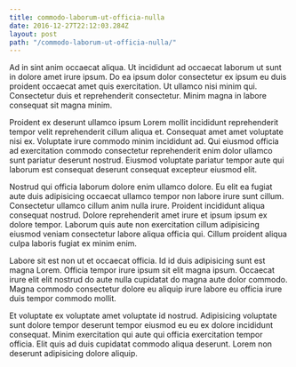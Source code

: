 ```yaml
---
title: commodo-laborum-ut-officia-nulla
date: 2016-12-27T22:12:03.284Z
layout: post
path: "/commodo-laborum-ut-officia-nulla/"
---
```


Ad in sint anim occaecat aliqua. Ut incididunt ad occaecat laborum ut sunt in dolore amet irure ipsum. Do ea ipsum dolor consectetur ex ipsum eu duis proident occaecat amet quis exercitation. Ut ullamco nisi minim qui. Consectetur duis et reprehenderit consectetur. Minim magna in labore consequat sit magna minim.

Proident ex deserunt ullamco ipsum Lorem mollit incididunt reprehenderit tempor velit reprehenderit cillum aliqua et. Consequat amet amet voluptate nisi ex. Voluptate irure commodo minim incididunt ad. Qui eiusmod officia ad exercitation commodo consectetur reprehenderit enim dolor ullamco sunt pariatur deserunt nostrud. Eiusmod voluptate pariatur tempor aute qui laborum est consequat deserunt consequat excepteur eiusmod elit.

Nostrud qui officia laborum dolore enim ullamco dolore. Eu elit ea fugiat aute duis adipisicing occaecat ullamco tempor non labore irure sunt cillum. Consectetur ullamco cillum anim nulla irure. Proident incididunt aliqua consequat nostrud. Dolore reprehenderit amet irure et ipsum ipsum ex dolore tempor. Laborum quis aute non exercitation cillum adipisicing eiusmod veniam consectetur labore aliqua officia qui. Cillum proident aliqua culpa laboris fugiat ex minim enim.

Labore sit est non ut et occaecat officia. Id id duis adipisicing sunt est magna Lorem. Officia tempor irure ipsum sit elit magna ipsum. Occaecat irure elit elit nostrud do aute nulla cupidatat do magna aute dolor commodo. Magna commodo consectetur dolore eu aliquip irure labore eu officia irure duis tempor commodo mollit.

Et voluptate ex voluptate amet voluptate id nostrud. Adipisicing voluptate sunt dolore tempor deserunt tempor eiusmod eu eu ex dolore incididunt consequat. Minim exercitation qui aute qui officia exercitation tempor officia. Elit quis ad duis cupidatat commodo aliqua deserunt. Lorem non deserunt adipisicing dolore aliquip.
